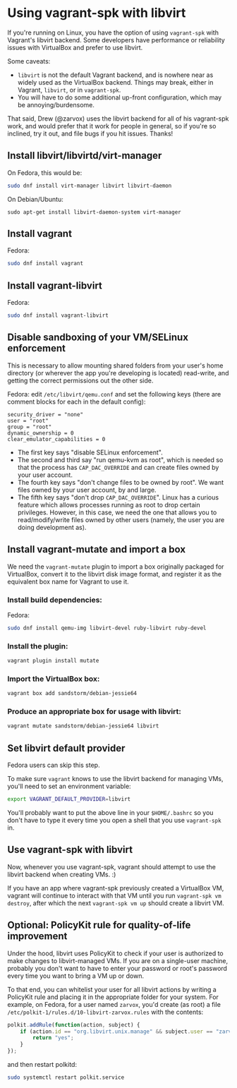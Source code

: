 # Using vagrant-spk with libvirt

If you're running on Linux, you have the option of using `vagrant-spk` with Vagrant's libvirt
backend.  Some developers have performance or reliability issues with VirtualBox and prefer to use
libvirt.

Some caveats:

* `libvirt` is not the default Vagrant backend, and is nowhere near as widely used as the VirtualBox
  backend.  Things may break, either in Vagrant, `libvirt`, or in `vagrant-spk`.
* You will have to do some additional up-front configuration, which may be annoying/burdensome.

That said, Drew (@zarvox) uses the libvirt backend for all of his vagrant-spk work, and would prefer
that it work for people in general, so if you're so inclined, try it out, and file bugs if you hit
issues.  Thanks!


## Install libvirt/libvirtd/virt-manager

On Fedora, this would be:

```bash
sudo dnf install virt-manager libvirt libvirt-daemon
```

On Debian/Ubuntu:

```
sudo apt-get install libvirt-daemon-system virt-manager
```


## Install vagrant

Fedora:

```bash
sudo dnf install vagrant
```


## Install vagrant-libvirt

Fedora:

```bash
sudo dnf install vagrant-libvirt
```


## Disable sandboxing of your VM/SELinux enforcement

This is necessary to allow mounting shared folders from your user's home directory (or wherever the
app you're developing is located) read-write, and getting the correct permissions out the other
side.

Fedora: edit `/etc/libvirt/qemu.conf` and set the following keys (there are comment blocks for each
in the default config):

```
security_driver = "none"
user = "root"
group = "root"
dynamic_ownership = 0
clear_emulator_capabilities = 0
```

* The first key says "disable SELinux enforcement".
* The second and third say "run qemu-kvm as root", which is needed so that the process has
  `CAP_DAC_OVERRIDE` and can create files owned by your user account.
* The fourth key says "don't change files to be owned by root".  We want files owned by your user
  account, by and large.
* The fifth key says "don't drop `CAP_DAC_OVERRIDE`".  Linux has a curious feature which allows
  processes running as root to drop certain privileges.  However, in this case, we need the one
  that allows you to read/modify/write files owned by other users (namely, the user you are doing
  development as).


## Install vagrant-mutate and import a box

We need the `vagrant-mutate` plugin to import a box originally packaged for VirtualBox, convert it
to the libvirt disk image format, and register it as the equivalent box name for Vagrant to use it.

### Install build dependencies:

Fedora:

```bash
sudo dnf install qemu-img libvirt-devel ruby-libvirt ruby-devel
```

### Install the plugin:

```bash
vagrant plugin install mutate
```

### Import the VirtualBox box:

```bash
vagrant box add sandstorm/debian-jessie64
```

### Produce an appropriate box for usage with libvirt:

```bash
vagrant mutate sandstorm/debian-jessie64 libvirt
```


## Set libvirt default provider

Fedora users can skip this step.

To make sure `vagrant` knows to use the libvirt backend for managing VMs, you'll need to set an
environment variable:

```bash
export VAGRANT_DEFAULT_PROVIDER=libvirt
```

You'll probably want to put the above line in your `$HOME/.bashrc` so you don't have to type it every time
you open a shell that you use `vagrant-spk` in.


## Use vagrant-spk with libvirt

Now, whenever you use vagrant-spk, vagrant should attempt to use the libvirt backend when creating VMs. :)

If you have an app where vagrant-spk previously created a VirtualBox VM, vagrant will continue to interact
with that VM until you run `vagrant-spk vm destroy`, after which the next `vagrant-spk vm up` should create a libvirt VM.

## Optional: PolicyKit rule for quality-of-life improvement

Under the hood, libvirt uses PolicyKit to check if your user is authorized to make changes to
libvirt-managed VMs.  If you are on a single-user machine, probably you don't want to have to
enter your password or root's password every time you want to bring a VM up or down.

To that end, you can whitelist your user for all libvirt actions by writing a PolicyKit rule
and placing it in the appropriate folder for your system.  For example, on Fedora, for a user
named `zarvox`, you'd create (as root) a file `/etc/polkit-1/rules.d/10-libvirt-zarvox.rules` with
the contents:

```javascript
polkit.addRule(function(action, subject) {
    if (action.id == "org.libvirt.unix.manage" && subject.user == "zarvox") {
        return "yes";
    }
});
```

and then restart polkitd:

```bash
sudo systemctl restart polkit.service
```
